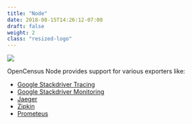 ```yaml
---
title: "Node"
date: 2018-08-15T14:26:12-07:00
draft: false
weight: 2
class: "resized-logo"
---
```


![](/images/nodejs.png)

OpenCensus Node provides support for various exporters like:

* [Google Stackdriver Tracing](/supported-exporters/node/stackdriver-trace/)
* [Google Stackdriver Monitoring](/supported-exporters/node/stackdriver-stats/)
* [Jaeger](/supported-exporters/node/jaeger)
* [Zipkin](/supported-exporters/node/zipkin)
* [Prometeus](/supported-exporters/node/prometheus)
